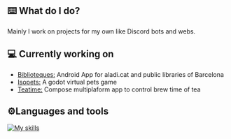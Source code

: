 

<h2>⌨️ What do I do?</h2>
<p>Mainly I work on projects for my own like Discord bots and webs.

<h2>💻 Currently working on</h2>

- <a href="https://github.com/tekofx/Biblioteques">Biblioteques:</a> Android App for aladi.cat and public libraries of Barcelona
- <a href="https://github.com/akrck02/kinokoro">Isopets:</a> A godot virtual pets game
- <a href="https://github.com/tekofx/teatime">Teatime:</a> Compose multiplaform app to control brew time of tea

<h2>⚙️Languages and tools</h2>

[![My skills](https://skillicons.dev/icons?perline=6&i=js,py,java,bash,css,bots,discord,docker,git,github,html,linux,neovim,nginx,nodejs,raspberrypi,react,vscode)](https://skillicons.dev/)
